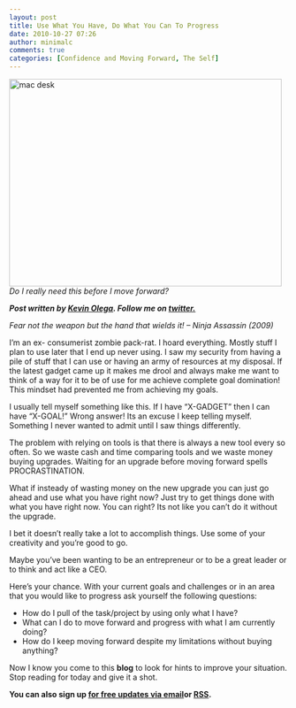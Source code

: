 ```yaml
---
layout: post
title: Use What You Have, Do What You Can To Progress
date: 2010-10-27 07:26
author: minimalc
comments: true
categories: [Confidence and Moving Forward, The Self]
---
```

<a title="mac desk by Kevin Olega, on Flickr" href="http://www.flickr.com/photos/kevinolega/5119314583/"><img src="http://farm5.static.flickr.com/4030/5119314583_dd55b193cf.jpg" alt="mac desk" width="493" height="375" /></a>
<em>Do I really need this before I move forward?</em>

<em><strong>Post written by </strong><a href="http://minimalchanges.com/blog/about"><strong>Kevin Olega</strong></a><strong>. Follow me on </strong><a href="http://twitter.com/kevinolega"><strong>twitter.</strong></a></em>

<em>Fear not the weapon but the hand that wields it! – Ninja Assassin (2009)</em>

I’m an ex- consumerist zombie pack-rat. I hoard everything. Mostly stuff I plan to use later that I end up never using. I saw my security from having a pile of stuff that I can use or having an army of resources at my disposal. If the latest gadget came up it makes me drool and always make me want to think of a way for it to be of use for me achieve complete goal domination! This mindset had prevented me from achieving my goals.

I usually tell myself something like this. If I have “X-GADGET” then I can have “X-GOAL!” Wrong answer! Its an excuse I keep telling myself. Something I never wanted to admit until I saw things differently.

The problem with relying on tools is that there is always a new tool every so often. So we waste cash and time comparing tools and we waste money buying upgrades. Waiting for an upgrade before moving forward spells PROCRASTINATION.

What if insteady of wasting money on the new upgrade you can just go ahead and use what you have right now? Just try to get things done with what you have right now. You can right? Its not like you can’t do it without the upgrade.

I bet it doesn’t really take a lot to accomplish things. Use some of your creativity and you’re good to go.

Maybe you’ve been wanting to be an entrepreneur or to be a great leader or to think and act like a CEO.

Here’s your chance. With your current goals and challenges or in an area that you would like to progress ask yourself the following questions:
<ul>
	<li>How do I pull of the task/project by using only what I have?</li>
	<li>What can I do to move forward and progress with what I am currently doing?</li>
	<li>How do I keep moving forward despite my limitations without buying anything?</li>
</ul>
Now I know you come to this <strong>blog</strong> to look for hints to improve your situation. Stop reading for today and give it a shot.

<strong>You can also sign up <a href="http://feedburner.google.com/fb/a/mailverify?uri=Minimalchangescom">for free updates via email</a>or <a href="http://feeds.feedburner.com/minimalchangescom">RSS</a>.</strong>
